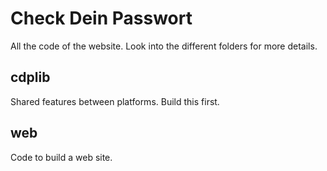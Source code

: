 # Check Dein Passwort

All the code of the website. Look into the different folders for more details.

## cdplib

Shared features between platforms. Build this first.

## web

Code to build a web site.
